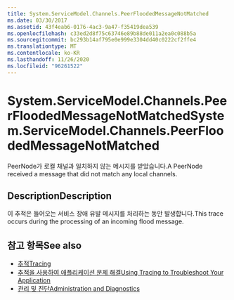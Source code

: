```yaml
---
title: System.ServiceModel.Channels.PeerFloodedMessageNotMatched
ms.date: 03/30/2017
ms.assetid: 43f4eab6-0176-4ac3-9a47-f35419dea539
ms.openlocfilehash: c33ed2d8f75c63746e89b88de011a2ea0c088b5a
ms.sourcegitcommit: bc293b14af795e0e999e3304dd40c0222cf2ffe4
ms.translationtype: MT
ms.contentlocale: ko-KR
ms.lasthandoff: 11/26/2020
ms.locfileid: "96261522"
---
```

# <a name="systemservicemodelchannelspeerfloodedmessagenotmatched"></a><span data-ttu-id="1fdd3-102">System.ServiceModel.Channels.PeerFloodedMessageNotMatched</span><span class="sxs-lookup"><span data-stu-id="1fdd3-102">System.ServiceModel.Channels.PeerFloodedMessageNotMatched</span></span>

<span data-ttu-id="1fdd3-103">PeerNode가 로컬 채널과 일치하지 않는 메시지를 받았습니다.</span><span class="sxs-lookup"><span data-stu-id="1fdd3-103">A PeerNode received a message that did not match any local channels.</span></span>  
  
## <a name="description"></a><span data-ttu-id="1fdd3-104">Description</span><span class="sxs-lookup"><span data-stu-id="1fdd3-104">Description</span></span>  

 <span data-ttu-id="1fdd3-105">이 추적은 들어오는 서비스 장애 유발 메시지를 처리하는 동안 발생합니다.</span><span class="sxs-lookup"><span data-stu-id="1fdd3-105">This trace occurs during the processing of an incoming flood message.</span></span>  
  
## <a name="see-also"></a><span data-ttu-id="1fdd3-106">참고 항목</span><span class="sxs-lookup"><span data-stu-id="1fdd3-106">See also</span></span>

- [<span data-ttu-id="1fdd3-107">추적</span><span class="sxs-lookup"><span data-stu-id="1fdd3-107">Tracing</span></span>](index.md)
- [<span data-ttu-id="1fdd3-108">추적을 사용하여 애플리케이션 문제 해결</span><span class="sxs-lookup"><span data-stu-id="1fdd3-108">Using Tracing to Troubleshoot Your Application</span></span>](using-tracing-to-troubleshoot-your-application.md)
- [<span data-ttu-id="1fdd3-109">관리 및 진단</span><span class="sxs-lookup"><span data-stu-id="1fdd3-109">Administration and Diagnostics</span></span>](../index.md)
